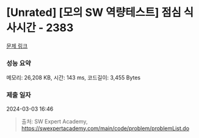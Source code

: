 # [Unrated] [모의 SW 역량테스트] 점심 식사시간 - 2383 

[문제 링크](https://swexpertacademy.com/main/code/problem/problemDetail.do?contestProbId=AV5-BEE6AK0DFAVl) 

### 성능 요약

메모리: 26,208 KB, 시간: 143 ms, 코드길이: 3,455 Bytes

### 제출 일자

2024-03-03 16:46



> 출처: SW Expert Academy, https://swexpertacademy.com/main/code/problem/problemList.do